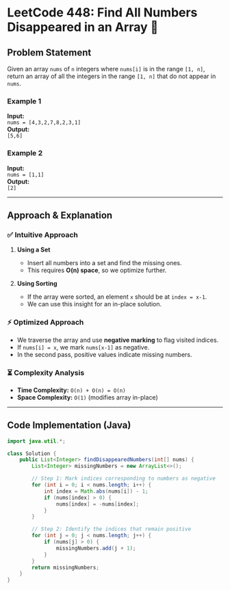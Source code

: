 # LeetCode 448: Find All Numbers Disappeared in an Array 🚀

## Problem Statement
Given an array `nums` of `n` integers where `nums[i]` is in the range `[1, n]`, return an array of all the integers in the range `[1, n]` that do not appear in `nums`.

### **Example 1**
**Input:**  
`nums = [4,3,2,7,8,2,3,1]`  
**Output:**  
`[5,6]`  

### **Example 2**
**Input:**  
`nums = [1,1]`  
**Output:**  
`[2]`  

---

## **Approach & Explanation**
### ✅ **Intuitive Approach**
1. **Using a Set**  
   - Insert all numbers into a set and find the missing ones.  
   - This requires **O(n) space**, so we optimize further.

2. **Using Sorting**  
   - If the array were sorted, an element `x` should be at `index = x-1`.  
   - We can use this insight for an in-place solution.

### ⚡ **Optimized Approach**
- We traverse the array and use **negative marking** to flag visited indices.
- If `nums[i] = x`, we mark `nums[x-1]` as negative.
- In the second pass, positive values indicate missing numbers.

### ⏳ **Complexity Analysis**
- **Time Complexity:** `O(n) + O(n) = O(n)`  
- **Space Complexity:** `O(1)` (modifies array in-place)

---

## **Code Implementation (Java)**
```java
import java.util.*;

class Solution {
    public List<Integer> findDisappearedNumbers(int[] nums) {
        List<Integer> missingNumbers = new ArrayList<>();

        // Step 1: Mark indices corresponding to numbers as negative
        for (int i = 0; i < nums.length; i++) {
            int index = Math.abs(nums[i]) - 1;
            if (nums[index] > 0) {
                nums[index] = -nums[index];
            }
        }

        // Step 2: Identify the indices that remain positive
        for (int j = 0; j < nums.length; j++) {
            if (nums[j] > 0) {
                missingNumbers.add(j + 1);
            }
        }
        return missingNumbers;
    }
}
